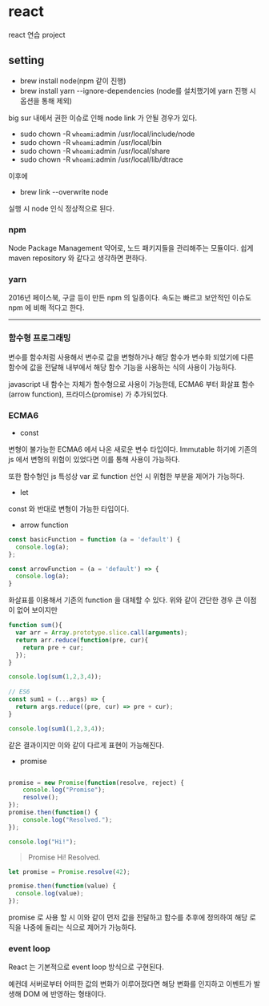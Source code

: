 # react

react 연습 project

## setting

- brew install node(npm 같이 진행)
- brew install yarn --ignore-dependencies (node를 설치했기에 yarn 진행 시 옵션을 통해 제외)

big sur 내에서 권한 이슈로 인해 node link 가 안될 경우가 있다.

- sudo chown -R `whoami`:admin /usr/local/include/node
- sudo chown -R `whoami`:admin /usr/local/bin
- sudo chown -R `whoami`:admin /usr/local/share
- sudo chown -R `whoami`:admin /usr/local/lib/dtrace

이후에

- brew link --overwrite node

실행 시 node 인식 정상적으로 된다.

### npm

Node Package Management 약어로, 노드 패키지들을 관리해주는 모듈이다.
쉽게 maven repository 와 같다고 생각하면 편하다.

### yarn

2016년 페이스북, 구글 등이 만든 npm 의 일종이다. 속도는 빠르고 보안적인 이슈도 npm 에 비해 적다고 한다.

---
### 함수형 프로그래밍

변수를 함수처럼 사용해서 변수로 값을 변형하거나 해당 함수가 변수화 되었기에 다른 함수에 값을 전달해 내부에서 해당 함수 기능을 사용하는 식의 사용이 가능하다.

javascript 내 함수는 자체가 함수형으로 사용이 가능한데, ECMA6 부터 화살표 함수 (arrow function), 프라미스(promise) 가 추가되었다.

### ECMA6

- const

변형이 불가능한 ECMA6 에서 나온 새로운 변수 타입이다. Immutable 하기에 기존의 js 에서 변형의 위험이 있었다면 이를 통해 사용이 가능하다.

또한 함수형인 js 특성상 var 로 function 선언 시 위험한 부분을 제어가 가능하다.

- let

const 와 반대로 변형이 가능한 타입이다.

- arrow function
  
```javascript
const basicFunction = function (a = 'default') {
  console.log(a);
};

const arrowFunction = (a = 'default') => {
  console.log(a);
}
```

화살표를 이용해서 기존의 function 을 대체할 수 있다. 위와 같이 간단한 경우 큰 이점이 없어 보이지만

```javascript
function sum(){
  var arr = Array.prototype.slice.call(arguments);
  return arr.reduce(function(pre, cur){
    return pre + cur;
  });
}

console.log(sum(1,2,3,4));
 
// ES6
const sum1 = (...args) => {
  return args.reduce((pre, cur) => pre + cur);
}

console.log(sum1(1,2,3,4));
```

같은 결과이지만 이와 같이 다르게 표현이 가능해진다.

- promise

```javascript

promise = new Promise(function(resolve, reject) {
    console.log("Promise");
    resolve();
});
promise.then(function() {
    console.log("Resolved.");
});

console.log("Hi!");
```

> Promise
> Hi!
> Resolved.

```javascript
let promise = Promise.resolve(42);

promise.then(function(value) {
  console.log(value);
});
```

promise 로 사용 할 시 이와 같이 먼저 값을 전달하고 함수를 추후에 정의하여 해당 로직을 나중에 돌리는 식으로 제어가 가능하다.

### event loop

React 는 기본적으로 event loop 방식으로 구현된다. 

예컨데 서버로부터 어떠한 값의 변화가 이루어졌다면 해당 변화를 인지하고 이벤트가 발생해 DOM 에 반영하는 형태이다.